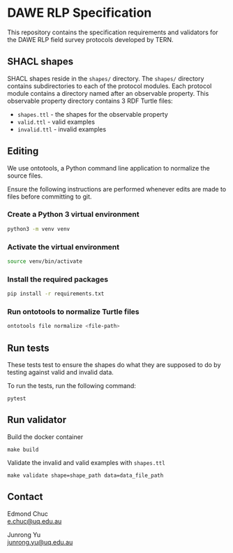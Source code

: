 # DAWE RLP Specification

This repository contains the specification requirements and validators for the DAWE RLP field survey protocols developed by TERN.

## SHACL shapes

SHACL shapes reside in the `shapes/` directory. The `shapes/` directory contains subdirectories to each of the protocol modules. Each protocol module contains a directory named after an observable property. This observable property directory contains 3 RDF Turtle files:

- `shapes.ttl` - the shapes for the observable property
- `valid.ttl` - valid examples
- `invalid.ttl` - invalid examples

## Editing

We use ontotools, a Python command line application to normalize the source files.

Ensure the following instructions are performed whenever edits are made to files before committing to git.

### Create a Python 3 virtual environment

```bash
python3 -m venv venv
```

### Activate the virtual environment

```bash
source venv/bin/activate
```

### Install the required packages

```bash
pip install -r requirements.txt
```

### Run ontotools to normalize Turtle files

```bash
ontotools file normalize <file-path>
```

## Run tests

These tests test to ensure the shapes do what they are supposed to do by testing against valid and invalid data.

To run the tests, run the following command:

```
pytest
```

## Run validator

Build the docker container
```
make build
```
Validate the invalid and valid examples with `shapes.ttl`
```
make validate shape=shape_path data=data_file_path
```

## Contact

Edmond Chuc  
e.chuc@uq.edu.au

Junrong Yu  
junrong.yu@uq.edu.au
